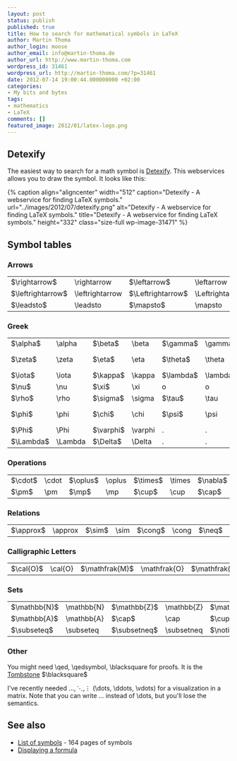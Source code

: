 ```yaml
---
layout: post
status: publish
published: true
title: How to search for mathematical symbols in LaTeX
author: Martin Thoma
author_login: moose
author_email: info@martin-thoma.de
author_url: http://www.martin-thoma.com
wordpress_id: 31461
wordpress_url: http://martin-thoma.com/?p=31461
date: 2012-07-14 19:00:44.000000000 +02:00
categories:
- My bits and bytes
tags:
- mathematics
- LaTeX
comments: []
featured_image: 2012/01/latex-logo.png
---
```

<h2>Detexify</h2>
The easiest way to search for a math symbol is <a href="http://detexify.kirelabs.org/classify.html">Detexify</a>. This webservices allows you to draw the symbol. It looks like this:

{% caption align="aligncenter" width="512" caption="Detexify - A webservice for finding LaTeX symbols." url="../images/2012/07/detexify.png" alt="Detexify - A webservice for finding LaTeX symbols." title="Detexify - A webservice for finding LaTeX symbols." height="332" class="size-full wp-image-31471" %}

<h2>Symbol tables</h2>
<h3>Arrows</h3>
<table>
<tr>
<td>$\rightarrow$</td><td>\rightarrow</td>
<td>$\leftarrow$</td><td>\leftarrow</td>
<td>$\Rightarrow$</td><td>\Rightarrow</td>
<td>$\Leftarrow$</td><td>\Leftarrow</td>
</tr>
<tr>
<td>$\leftrightarrow$</td><td>\leftrightarrow</td>
<td>$\Leftrightarrow$</td><td>\Leftrightarrow</td>
<td>$\nRightarrow$</td><td>\nRightarrow</td>
<td>$\nrightarrow$</td><td>\nrightarrow</td>
</tr>
<tr>
<td>$\leadsto$</td><td>\leadsto</td>
<td>$\mapsto$</td><td>\mapsto</td>
<td>.</td><td>.</td>
<td>.</td><td>.</td>
</tr>
</table>


<h3>Greek</h3>
<table>
<tr>
<td>$\alpha$</td><td>\alpha</td>
<td>$\beta$</td><td>\beta</td>
<td>$\gamma$</td><td>\gamma</td>
<td>$\delta$</td><td>\delta</td>
</tr>
<tr>
<td>$\zeta$</td><td>\zeta</td>
<td>$\eta$</td><td>\eta</td>
<td>$\theta$</td><td>\theta</td>
<td>$\epsilon, \varepsilon$</td><td>\epsilon, \varepsilon</td>
</tr>
<tr>
<td>$\iota$</td><td>\iota</td>
<td>$\kappa$</td><td>\kappa</td>
<td>$\lambda$</td><td>\lambda</td>
<td>$\mu$</td><td>\mu</td>
</tr>
<tr>
<td>$\nu$</td><td>\nu</td>
<td>$\xi$</td><td>\xi</td>
<td>o</td><td>o</td>
<td>$\pi$</td><td>\pi</td>
</tr>
<tr>
<td>$\rho$</td><td>\rho</td>
<td>$\sigma$</td><td>\sigma</td>
<td>$\tau$</td><td>\tau</td>
<td>$\upsilon$</td><td>\upsilon</td>
</tr>
<tr>
<td>$\phi$</td><td>\phi</td>
<td>$\chi$</td><td>\chi</td>
<td>$\psi$</td><td>\psi</td>
<td>$\omega, \Omega$</td><td>\omega, \Omega</td>
</tr>
<tr>
<td>$\Phi$</td><td>\Phi</td>
<td>$\varphi$</td><td>\varphi</td>
<td>.</td><td>.</td>
<td>.</td><td>.</td>
</tr>
<tr>
<td>$\Lambda$</td><td>\Lambda</td>
<td>$\Delta$</td><td>\Delta</td>
<td>.</td><td>.</td>
<td>.</td><td>.</td>
</tr>
</table>

<h3>Operations</h3>
<table>
<tr>
<td>$\cdot$</td><td>\cdot</td>
<td>$\oplus$</td><td>\oplus</td>
<td>$\times$</td><td>\times</td>
<td>$\nabla$</td><td>\nabla</td>
</tr>
<tr>
<td>$\pm$</td><td>\pm</td>
<td>$\mp$</td><td>\mp</td>
<td>$\cup$</td><td>\cup</td>
<td>$\cap$</td><td>\cap</td>
</tr>
</table>

<h3>Relations</h3>
<table>
<tr>
<td>$\approx$</td><td>\approx</td>
<td>$\sim$</td><td>\sim</td>
<td>$\cong$</td><td>\cong</td>
<td>$\neq$</td><td>\neq</td>
</tr>
</table>

<h3>Calligraphic Letters</h3>
<table>
<tr>
<td>$\cal{O}$</td><td>\cal{O}</td>
<td>$\mathfrak{M}$</td><td>\mathfrak{O}</td>
<td>$\mathfrak{R}$</td><td>\mathfrak{R}</td>
</tr>
</table>

<h3>Sets</h3>
<table>
<tr>
<td>$\mathbb{N}$</td><td>\mathbb{N}</td>
<td>$\mathbb{Z}$</td><td>\mathbb{Z}</td>
<td>$\mathbb{R}$</td><td>\mathbb{R}</td>
<td>$\mathbb{C}$</td><td>\mathbb{C}</td>
</tr>
<tr>
<td>$\mathbb{A}$</td><td>\mathbb{A}</td>
<td>$\cap$</td><td>\cap</td>
<td>$\cup$</td><td>\cup</td>
<td>$\in$</td><td>\in</td>
</tr>
<tr>
<td>$\subseteq$</td><td>\subseteq</td>
<td>$\subsetneq$</td><td>\subsetneq</td>
<td>$\notin$</td><td>\notin</td>
<td>$\bigcup$</td><td>\bigcup</td>
</tr>
</table>

<h3>Other</h3>
You might need \qed, \qedsymbol, \blacksquare for proofs. It is the <a href="http://en.wikipedia.org/wiki/Tombstone_(typography)">Tombstone</a> $\blacksquare$

I've recently needed $\dots, \ddots, \vdots$ (\dots, \ddots, \vdots) for a visualization in a matrix. Note that you can write ... instead of \dots, but you'll lose the semantics.

<h2>See also</h2>
<ul>
  <li><a href="http://www.tex.ac.uk/tex-archive/info/symbols/comprehensive/symbols-a4.pdf">List of symbols</a> - 164 pages of symbols</li>
  <li><a href="http://en.wikipedia.org/wiki/Help:Displaying_a_formula">Displaying a formula</a></li>
</ul>
